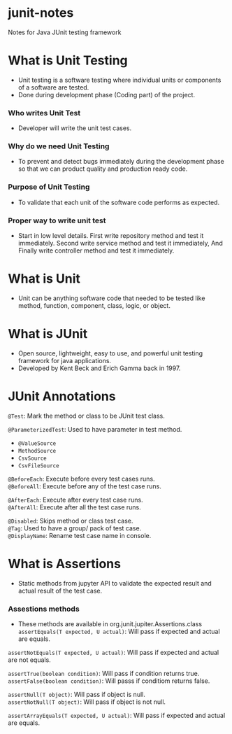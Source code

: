 # junit-notes
Notes for Java JUnit testing framework

# What is Unit Testing
- Unit testing is a software testing where individual units or components of a software are tested.
- Done during development phase (Coding part) of the project.

### Who writes Unit Test
- Developer will write the unit test cases.

### Why do we need Unit Testing
- To prevent and detect bugs immediately during the development phase so that we can product quality and production ready code.

### Purpose of Unit Testing
- To validate that each unit of the software code performs as expected.

### Proper way to write unit test
- Start in low level details. First write repository method and test it immediately. Second write service method and test it immediately, And Finally write controller method and test it immediately.

# What is Unit
-  Unit can be anything software code that needed to be tested like method, function, component, class, logic, or object.

# What is JUnit
- Open source, lightweight, easy to use, and powerful unit testing framework for java applications.
- Developed by Kent Beck and Erich Gamma back in 1997.

# JUnit Annotations
`@Test`: Mark the method or class to be JUnit test class.  

`@ParameterizedTest`: Used to have parameter in test method.  
  - `@ValueSource`
  - `MethodSource`
  - `CsvSource`
  - `CsvFileSource`
 
`@BeforeEach`: Execute before every test cases runs.  
`@BeforeAll`: Execute before any of the test case runs.  
 
`@AfterEach`: Execute after every test case runs.  
`@AfterAll`: Execute after all the test case runs.  

`@Disabled`: Skips method or class test case.  
`@Tag`: Used to have a group/ pack of test case.  
`@DisplayName`: Rename test case name in console.  

# What is Assertions
- Static methods from jupyter API to validate the expected result and actual result of the test case.

### Assestions methods
- These methods are available in org.junit.jupiter.Assertions.class
`assertEquals(T expected, U actual)`: Will pass if expected and actual are equals.  
  
`assertNotEquals(T expected, U actual)`: Will pass if expected and actual are not equals.   

`assertTrue(boolean condition)`: Will pass if condition returns true.   
`assertFalse(boolean condition)`: Will passs if conditiom returns false.  

`assertNull(T object)`: Will pass if object is null.    
`assertNotNull(T object)`: Will pass if object is not null.  

`assertArrayEquals(T expected, U actual)`: Will pass if expected and actual are equals.
